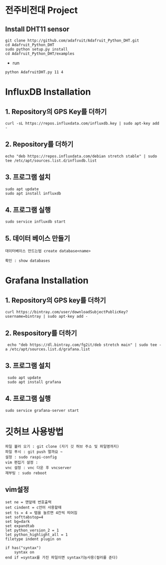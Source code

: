 # 전주비전대 Project

## Install DHT11 sensor
```
git clone http://github.com/adafruit/Adafruit_Python_DHT.git
cd Adafruit_Python_DHT
sudo python setup.py install
cd Adafruit_Python_DHT/examples
```
  - run
  ```
  python AdafruitDHT.py 11 4
  ```


# InfluxDB Installation

## 1. Repository의 GPS Key를 더하기
```
curl -sL https://repos.influxdata.com/influxdb.key | sudo apt-key add -
```
## 2. Repository를 더하기
```
echo "deb https://repos.influxdata.com/debian stretch stable" | sudo tee /etc/apt/sources.list.d/influxdb.list
```
## 3. 프로그램 설치
```
sudo apt update
sudo apt install influxdb
```
## 4. 프로그램 실행
```
sudo service influxdb start
```
## 5. 데이터 베이스 만들기
```
데이터베이스 만드는법 create database<name>
```
```
확인 : show databases
```

# Grafana Installation

## 1. Repository의 GPS key를 더하기
```
curl https://bintray.com/user/downloadSubjectPublicKey?username=bintray | sudo apt-key add -
```
## 2. Respository를 더하기
```
 echo "deb https://dl.bintray.com/fg2it/deb stretch main" | sudo tee -a /etc/apt/sources.list.d/grafana.list
```
## 3. 프로그램 설치
```
 sudo apt update
 sudo apt install grafana
```
## 4. 프로그램 실행
```
sudo service grafana-server start
```

# 깃허브 사용방법
```
파일 불러 오기 : git clone (자기 깃 허브 주소 및 파일명까지)
파일 푸시 : git push 멀까요 ~
설정 : sudo raspi-config
vim 편집기 설정 : 
vnc 설정 : vnc 다운 후 vncserver
재부팅 : sudo reboot

```
## vim설정
```
set ne = 맨앞에 번호출력
set cindent = c언어 사용할때
set ts = 4 = 탭을 눌르면 4칸씩 띄어짐
set softtabstop=4
set bg=dark
set expandtab
let python_version_2 = 1
let python_highlight_all = 1
filetype indent plugin on

if has("syntax") 
    syntax on
end if =syntax를 가진 파일이면 syntax기능사용(컬러를 준다)
```

